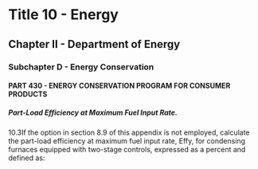 
# Title 10 - Energy
## Chapter II - Department of Energy
### Subchapter D - Energy Conservation
#### PART 430 - ENERGY CONSERVATION PROGRAM FOR CONSUMER PRODUCTS
##### Part-Load Efficiency at Maximum Fuel Input Rate.

10.3If the option in section 8.9 of this appendix is not employed, calculate the part-load efficiency at maximum fuel input rate, Effy, for condensing furnaces equipped with two-stage controls, expressed as a percent and defined as:

